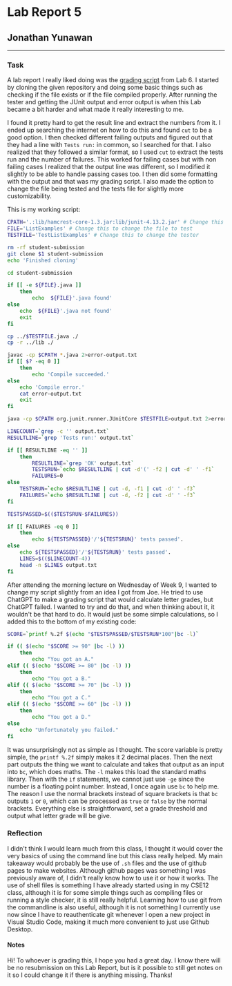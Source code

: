 # Lab Report 5
## Jonathan Yunawan
---
### Task
A lab report I really liked doing was the [grading script](https://github.com/jyunawan/grader-review-jyunawan) from Lab 6. I started by cloning the given repository and doing some basic things such as checking if the file exists or if the file compiled properly. After running the tester and getting the JUnit output and error output is when this Lab became a bit harder and what made it really interesting to me.  
  
I found it pretty hard to get the result line and extract the numbers from it. I ended up searching the internet on how to do this and found ```cut``` to be a good option. I then checked different failing outputs and figured out that they had a line with ```Tests run:``` in common, so I searched for that. I also realized that they followed a similar format, so I used ```cut``` to extract the tests run and the number of failures. This worked for failing cases but with non failing cases I realized that the output line was different, so I modified it slightly to be able to handle passing cases too. I then did some formatting with the output and that was my grading script. I also made the option to change the file being tested and the tests file for slightly more customizability.  
  
This is my working script:  
```bash
CPATH='.:lib/hamcrest-core-1.3.jar:lib/junit-4.13.2.jar' # Change this to get the path to the junit and hamcrest
FILE='ListExamples' # Change this to change the file to test
TESTFILE='TestListExamples' # Change this to change the tester

rm -rf student-submission
git clone $1 student-submission
echo 'Finished cloning'

cd student-submission

if [[ -e ${FILE}.java ]]
    then
        echo  ${FILE}'.java found'
else
    echo  ${FILE}'.java not found'
    exit
fi

cp ../$TESTFILE.java ./
cp -r ../lib ./

javac -cp $CPATH *.java 2>error-output.txt
if [[ $? -eq 0 ]]
    then 
        echo 'Compile succeeded.'
else
    echo 'Compile error.'
    cat error-output.txt
    exit
fi    

java -cp $CPATH org.junit.runner.JUnitCore $TESTFILE>output.txt 2>error-output.txt

LINECOUNT=`grep -c '' output.txt`
RESULTLINE=`grep 'Tests run:' output.txt`

if [[ RESULTLINE -eq '' ]] 
    then
        RESULTLINE=`grep 'OK' output.txt`
        TESTSRUN=`echo $RESULTLINE | cut -d'(' -f2 | cut -d' ' -f1`
        FAILURES=0
else
    TESTSRUN=`echo $RESULTLINE | cut -d, -f1 | cut -d' ' -f3`
    FAILURES=`echo $RESULTLINE | cut -d, -f2 | cut -d' ' -f3`
fi

TESTSPASSED=$(($TESTSRUN-$FAILURES))

if [[ FAILURES -eq 0 ]]
    then 
        echo ${TESTSPASSED}'/'${TESTSRUN}' tests passed'.
else 
    echo ${TESTSPASSED}'/'${TESTSRUN}' tests passed'.
    LINES=$(($LINECOUNT-4))
    head -n $LINES output.txt
fi
```  
  
After attending the morning lecture on Wednesday of Week 9, I wanted to change my script slightly from an idea I got from Joe. He tried to use ChatGPT to make a grading script that would calculate letter grades, but ChatGPT failed. I wanted to try and do that, and when thinking about it, it wouldn't be that hard to do. It would just be some simple calculations, so I added this to the bottom of my existing code:  
```bash
SCORE=`printf %.2f $(echo "$TESTSPASSED/$TESTSRUN*100"|bc -l)`

if (( $(echo "$SCORE >= 90" |bc -l) ))
    then
        echo "You got an A."
elif (( $(echo "$SCORE >= 80" |bc -l) ))
    then
        echo "You got a B."
elif (( $(echo "$SCORE >= 70" |bc -l) ))
    then
        echo "You got a C."
elif (( $(echo "$SCORE >= 60" |bc -l) ))
    then
        echo "You got a D."
else
    echo "Unfortunately you failed."
fi
```  
It was unsurprisingly not as simple as I thought. The score variable is pretty simple, the ```printf %.2f``` simply makes it 2 decimal places. Then the next part outputs the thing we want to calculate and takes that output as an input into ```bc```, which does maths. The ```-l``` makes this load the standard maths library. Then with the ```if``` statements, we cannot just use ```-ge``` since the number is a floating point number. Instead, I once again use ```bc``` to help me. The reason I use the normal brackets instead of square brackets is that ```bc``` outputs ```1``` or ```0```, which can be processed as ```true``` or ```false``` by the normal brackets. Everything else is straightforward, set a grade threshold and output what letter grade will be give.  
  
### Reflection  
I didn't think I would learn much from this class, I thought it would cover the very basics of using the command line but this class really helped. My main takeaway would probably be the use of ```.sh``` files and the use of github pages to make websites. Although github pages was something I was previously aware of, I didn't really know how to use it or how it works. The use of shell files is something I have already started using in my CSE12 class, although it is for some simple things such as compiling files or running a style checker, it is still really helpful. Learning how to use git from the commandline is also useful, although it is not something I currently use now since I have to reauthenticate git whenever I open a new project in Visual Studio Code, making it much more convenient to just use Github Desktop.  
  
#### Notes  
Hi! To whoever is grading this, I hope you had a great day. I know there will be no resubmission on this Lab Report, but is it possible to still get notes on it so I could change it if there is anything missing. Thanks!